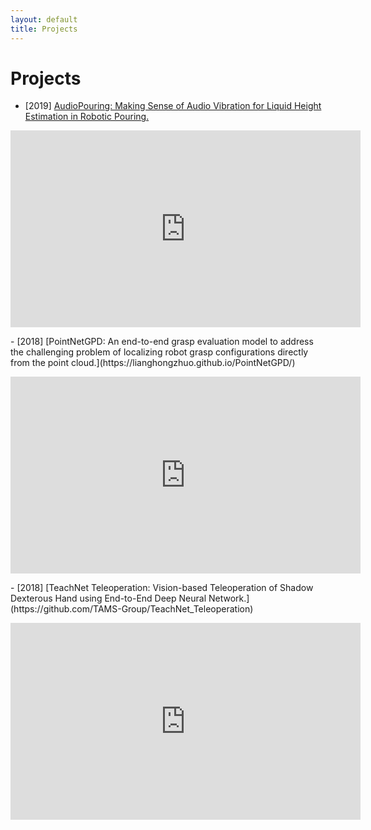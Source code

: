 ```yaml
---
layout: default
title: Projects
---
```

# Projects

- [2019] [AudioPouring: Making Sense of Audio Vibration for Liquid Height Estimation in Robotic Pouring.](https://lianghongzhuo.github.io/AudioPouring/)
<p align="center">
<iframe width="560" height="315" src="https://www.youtube.com/embed/Za8dDjGFE1k" frameborder="0" allow="accelerometer; autoplay; encrypted-media; gyroscope; picture-in-picture" allowfullscreen></iframe>
</p>
- [2018] [PointNetGPD: An end-to-end grasp evaluation model to address the challenging problem of localizing robot grasp configurations directly from the point cloud.](https://lianghongzhuo.github.io/PointNetGPD/)
<p align="center">
<iframe width="560" height="315" src="https://www.youtube.com/embed/RBFFCLiWhRw" frameborder="0" allow="accelerometer; autoplay; encrypted-media; gyroscope; picture-in-picture" allowfullscreen></iframe>
</p>
- [2018] [TeachNet Teleoperation: Vision-based Teleoperation of Shadow Dexterous Hand using End-to-End Deep Neural Network.](https://github.com/TAMS-Group/TeachNet_Teleoperation)
<p align="center">
<iframe width="560" height="315" src="https://www.youtube.com/embed/I1FTJ87CtDs" frameborder="0" allow="accelerometer; autoplay; encrypted-media; gyroscope; picture-in-picture" allowfullscreen></iframe>
</p>